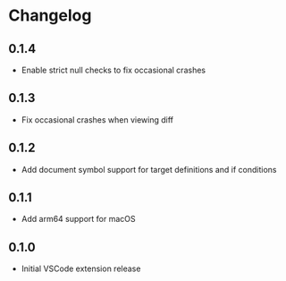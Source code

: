# Changelog

## 0.1.4

-   Enable strict null checks to fix occasional crashes

## 0.1.3

-   Fix occasional crashes when viewing diff

## 0.1.2

-   Add document symbol support for target definitions and if conditions

## 0.1.1

-   Add arm64 support for macOS

## 0.1.0

-   Initial VSCode extension release
